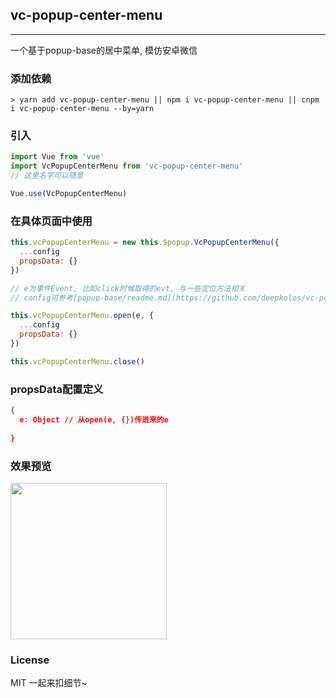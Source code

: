 
## vc-popup-center-menu

-----

一个基于popup-base的居中菜单, 模仿安卓微信

### 添加依赖

```shell
> yarn add vc-popup-center-menu || npm i vc-popup-center-menu || cnpm i vc-popup-center-menu --by=yarn
```

### 引入

```javascript
import Vue from 'vue'
import VcPopupCenterMenu from 'vc-popup-center-menu'
// 这里名字可以随意

Vue.use(VcPopupCenterMenu)
```

### 在具体页面中使用

```javascript
this.vcPopupCenterMenu = new this.$popup.VcPopupCenterMenu({
  ...config
  propsData: {}
})

// e为事件Event, 比如click时候取得的evt, 与一些定位方法相关
// config可参考[popup-base/readme.md](https://github.com/deepkolos/vc-popup/blob/master/packages/popup-base/readme.md)

this.vcPopupCenterMenu.open(e, {
  ...config
  propsData: {}
})

this.vcPopupCenterMenu.close()
```

### propsData配置定义

```json
{
  e: Object // 从open(e, {})传进来的e
  
}
```

### 效果预览

<div>
  <img src="https://raw.githubusercontent.com/deepkolos/vc-popup/master/static/vc-popup-center-menu.gif" width = "250" alt="" style="display:inline-block;"/>
</div>

### License

MIT 一起来扣细节~
